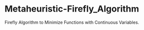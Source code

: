 # Metaheuristic-Firefly_Algorithm
Firefly Algorithm  to Minimize Functions with Continuous Variables.
